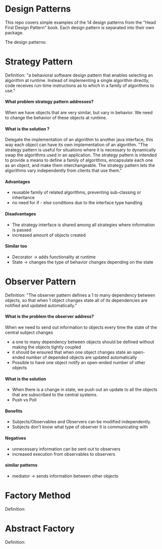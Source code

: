 # Design Patterns
This repo covers simple examples of the 14 design patterns from the "Head First Design Pattern" book.
Each design pattern is separated into their own package.

The design patterns:

# Strategy Pattern
Definition: "a behavioral software design pattern that enables selecting an algorithm at runtime. 
Instead of implementing a single algorithm directly, code receives run-time instructions as to which in a family of algorithms to use."

#### What problem strategy pattern addresses? 
When we have objects that are very similar, but vary in behavior. We need to change the behavior of these objects at runtime.

#### What is the solution ? 
Delegate the implementation of an algorithm to another java interface, this way each object can have its own implementation of an algorithm.
"The strategy pattern is useful for situations where it is necessary to dynamically swap the algorithms 
used in an application. The strategy pattern is intended to provide a means to 
define a family of algorithms, encapsulate each one as an object, 
and make them interchangeable. The strategy pattern lets the algorithms vary independently 
from clients that use them."

#### Advantages
* reusable family of related algorithms, preventing sub-classing or inheritance 
* no need for if - else conditions due to the interface type handling 

#### Disadvantages 
* The strategy interface is shared among all strategies where information is passed
* increased amount of objects created

#### Similar too
* Decorator -> adds functionality at runtime
* State -> changes the type of behavior changes depending on the state

# Observer Pattern
Definition: "The observer pattern defines a 1 to many dependency between objects, so that when 1 object changes state
all of its dependencies are notified and updated automatically."

#### What is the problem the observer address?
 When we need to send out information to objects every time the state of the central subject changes
 * a one to many dependency between objects should be defined without making the objects tightly coupled
 * it should be ensured that when one object changes state an open-ended number of depended objects are updated automatically
 * Possible to have one object notify an open-ended number of other objects
 
 #### What is the solution
 * When there is a change in state, we push out an update to all the objects that are subscribed to the central systems. 
 * Push vs Poll
 
 #### Benefits
 * Subjects/Observables and Observers can be modified independently.
 * Subjects don't know what type of observer it is communicating with 
 
 #### Negatives
 * unnecessary information can be sent out to observers
 * increased execution from observables to observers
 
 #### similar patterns
 * mediator -> sends information between other objects 
 
 # Factory Method
 Definition: 
 
 # Abstract Factory
 Definition: 

